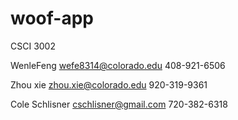 # woof-app
CSCI 3002



WenleFeng wefe8314@colorado.edu 408-921-6506 

Zhou xie zhou.xie@colorado.edu 920-319-9361 

Cole Schlisner cschlisner@gmail.com 720-382-6318
   
